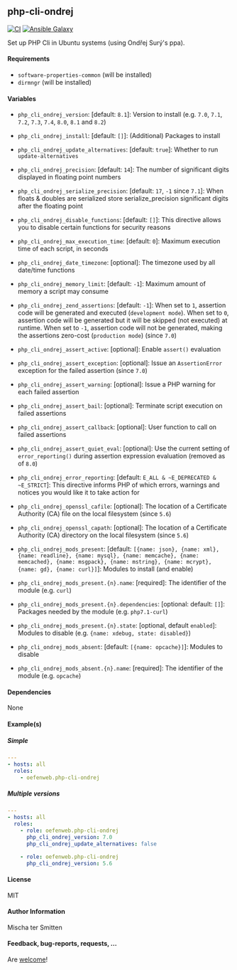## php-cli-ondrej

[![CI](https://github.com/Oefenweb/ansible-php-cli-ondrej/workflows/CI/badge.svg)](https://github.com/Oefenweb/ansible-php-cli-ondrej/actions?query=workflow%3ACI)
[![Ansible Galaxy](http://img.shields.io/badge/ansible--galaxy-php--cli--ondrej-blue.svg)](https://galaxy.ansible.com/Oefenweb/php_cli_ondrej)

Set up PHP Cli in Ubuntu systems (using Ondřej Surý's ppa).

#### Requirements

* `software-properties-common` (will be installed)
* `dirmngr` (will be installed)

#### Variables

* `php_cli_ondrej_version`: [default: `8.1`]: Version to install (e.g. `7.0`, `7.1`, `7.2`, `7.3`, `7.4`, `8.0`, `8.1` and `8.2`)

* `php_cli_ondrej_install`: [default: `[]`]: (Additional) Packages to install

* `php_cli_ondrej_update_alternatives`: [default: `true`]: Whether to run `update-alternatives`

* `php_cli_ondrej_precision`: [default: `14`]: The number of significant digits displayed in floating point numbers
* `php_cli_ondrej_serialize_precision`: [default: `17`, `-1` since `7.1`]: When floats & doubles are serialized store serialize_precision significant digits after the floating point
* `php_cli_ondrej_disable_functions`: [default: `[]`]: This directive allows you to disable certain functions for security reasons
* `php_cli_ondrej_max_execution_time`: [default: `0`]: Maximum execution time of each script, in seconds
* `php_cli_ondrej_date_timezone`: [optional]: The timezone used by all date/time functions
* `php_cli_ondrej_memory_limit`: [default: `-1`]: Maximum amount of memory a script may consume
* `php_cli_ondrej_zend_assertions`: [default: `-1`]: When set to `1`, assertion code will be generated and executed (`development mode`). When set to `0`, assertion code will be generated but it will be skipped (not executed) at runtime. When set to `-1`, assertion code will not be generated, making the assertions zero-cost (`production mode`) (since `7.0`)
* `php_cli_ondrej_assert_active`: [optional]: Enable `assert()` evaluation
* `php_cli_ondrej_assert_exception`: [optional]: Issue an `AssertionError` exception for the failed assertion (since `7.0`)
* `php_cli_ondrej_assert_warning`: [optional]: Issue a PHP warning for each failed assertion
* `php_cli_ondrej_assert_bail`: [optional]: Terminate script execution on failed assertions
* `php_cli_ondrej_assert_callback`: [optional]: User function to call on failed assertions
* `php_cli_ondrej_assert_quiet_eval`: [optional]: Use the current setting of `error_reporting()` during assertion expression evaluation (removed as of `8.0`)
* `php_cli_ondrej_error_reporting`: [default: `E_ALL & ~E_DEPRECATED & ~E_STRICT`]: This directive informs PHP of which errors, warnings and notices you would like it to take action for
* `php_cli_ondrej_openssl_cafile`: [optional]: The location of a Certificate Authority (CA) file on the local filesystem (since `5.6`)
* `php_cli_ondrej_openssl_capath`: [optional]: The location of a Certificate Authority (CA) directory on the local filesystem (since `5.6`)

* `php_cli_ondrej_mods_present`: [default: `[{name: json}, {name: xml}, {name: readline}, {name: mysql}, {name: memcache}, {name: memcached}, {name: msgpack}, {name: mstring}, {name: mcrypt}, {name: gd}, {name: curl}]`]: Modules to install (and enable)
* `php_cli_ondrej_mods_present.{n}.name`: [required]: The identifier of the module (e.g. `curl`)
* `php_cli_ondrej_mods_present.{n}.dependencies`: [optional: default: `[]`]: Packages needed by the module (e.g. `php7.1-curl`)
* `php_cli_ondrej_mods_present.{n}.state`: [optional, default `enabled`]: Modules to disable (e.g. `{name: xdebug, state: disabled}`)

* `php_cli_ondrej_mods_absent`: [default: `[{name: opcache}]`]: Modules to disable
* `php_cli_ondrej_mods_absent.{n}.name`: [required]: The identifier of the module (e.g. `opcache`)

#### Dependencies

None

#### Example(s)

##### Simple

```yaml
---
- hosts: all
  roles:
    - oefenweb.php-cli-ondrej
```

##### Multiple versions

```yaml
---
- hosts: all
  roles:
    - role: oefenweb.php-cli-ondrej
      php_cli_ondrej_version: 7.0
      php_cli_ondrej_update_alternatives: false

    - role: oefenweb.php-cli-ondrej
      php_cli_ondrej_version: 5.6
```

#### License

MIT

#### Author Information

Mischa ter Smitten

#### Feedback, bug-reports, requests, ...

Are [welcome](https://github.com/Oefenweb/ansible-php-cli-ondrej/issues)!
